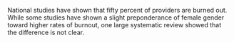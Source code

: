 National studies have shown that fifty percent of providers are burned out. While some studies have shown a slight preponderance of female gender toward higher rates of burnout, one large systematic review showed that the difference is not clear.